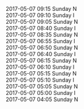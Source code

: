 2017-05-07 09:15 Sunday  N  
2017-05-07 09:10 Sunday  I  
2017-05-07 09:05 Sunday  N  
2017-05-07 08:40 Sunday  I  
2017-05-07 08:35 Sunday  N  
2017-05-07 06:55 Sunday  I  
2017-05-07 06:50 Sunday  N  
2017-05-07 06:40 Sunday  I  
2017-05-07 06:15 Sunday  N  
2017-05-07 06:10 Sunday  I  
2017-05-07 05:15 Sunday  N  
2017-05-07 05:10 Sunday  I  
2017-05-07 05:05 Sunday  N  
2017-05-07 05:00 Sunday  I  
2017-05-07 04:05 Sunday  N  
